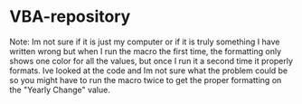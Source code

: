 # VBA-repository

Note: Im not sure if it is just my computer or if it is truly something I have written wrong but when I run the macro the first time, the formatting only shows one color for all the values, but once I run it a second time it properly formats. Ive looked at the code and Im not sure what the problem could be so you might have to run the macro twice to get the proper formatting on the "Yearly Change" value.
